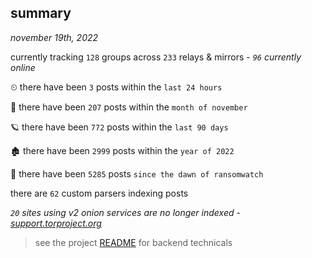 
## summary
_november 19th, 2022_

currently tracking `128` groups across `233` relays & mirrors - _`96` currently online_

⏲ there have been `3` posts within the `last 24 hours`

🦈 there have been `207` posts within the `month of november`

🪐 there have been `772` posts within the `last 90 days`

🏚 there have been `2999` posts within the `year of 2022`

🦕 there have been `5285` posts `since the dawn of ransomwatch`

there are `62` custom parsers indexing posts

_`20` sites using v2 onion services are no longer indexed - [support.torproject.org](https://support.torproject.org/onionservices/v2-deprecation/)_

> see the project [README](https://github.com/joshhighet/ransomwatch#ransomwatch--) for backend technicals
